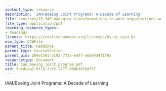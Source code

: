 ```yaml
---
content_type: resource
description: 'IAM/Boeing Joint Programs: A Decade of Learning'
file: /courses/15-343-managing-transformations-in-work-organizations-and-society-spring-2002/9acdcaa26f1b2cf22777608b3b7bdf57_iam_boeing_joint_program.pdf
file_type: application/pdf
learning_resource_types:
- Readings
license: https://creativecommons.org/licenses/by-nc-sa/4.0/
ocw_type: OCWFile
parent_title: Readings
parent_type: CourseSection
parent_uid: 289e1361-dc93-773a-ed47-e6a99d4f1f9a
resourcetype: Document
title: iam_boeing_joint_program.pdf
uid: 9acdcaa2-6f1b-2cf2-2777-608b3b7bdf57
---
```

IAM/Boeing Joint Programs: A Decade of Learning